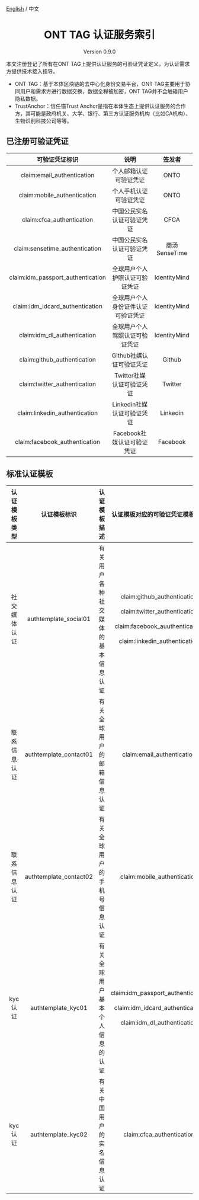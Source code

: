[English](../en/thirdparty_kyc.md) / 中文

<h1 align="center">ONT TAG 认证服务索引 </h1>
<p align="center" class="version">Version 0.9.0 </p>


本文注册登记了所有在ONT TAG上提供认证服务的可验证凭证定义，为认证需求方提供技术接入指导。

* ONT TAG：基于本体区块链的去中心化身份交易平台，ONT TAG主要用于协同用户和需求方进行数据交换，数据全程被加密，ONT TAG并不会触碰用户隐私数据。
* TrustAnchor：信任锚Trust Anchor是指在本体生态上提供认证服务的合作方，其可能是政府机关、大学、银行、第三方认证服务机构（比如CA机构）、生物识别科技公司等等。


## 已注册可验证凭证

| 可验证凭证标识     |     说明 |   签发者   |
| :--------------: | :--------:| :------: |
|    claim:email_authentication|   个人邮箱认证可验证凭证|  ONTO  |
|    claim:mobile_authentication|   个人手机认证可验证凭证|  ONTO  |
|    claim:cfca_authentication|   中国公民实名认证可验证凭证|  CFCA |
|    claim:sensetime_authentication|   中国公民实名认证可验证凭证|  商汤SenseTime |
|    claim:idm_passport_authentication|   全球用户个人护照认证可验证凭证|  IdentityMind |
|    claim:idm_idcard_authentication|    全球用户个人身份证件认证可验证凭证|  IdentityMind |
|    claim:idm_dl_authentication|    全球用户个人驾照认证可验证凭证|  IdentityMind |
|    claim:github_authentication|   Github社媒认证可验证凭证|  Github |
|    claim:twitter_authentication|   Twitter社媒认证可验证凭证|  Twitter |
|    claim:linkedin_authentication|   Linkedin社媒认证可验证凭证| Linkedin |
|    claim:facebook_authentication|   Facebook社媒认证可验证凭证|  Facebook |


## 标准认证模板


| 认证模板类型 | 认证模板标识 | 认证模板描述 | 认证模板对应的可验证凭证模板标识 | 授权逻辑规则 |
| :--------: | :--------:|:---------:|:--------: | :--------:|
| 社交媒体认证    |   authtemplate_social01 |  有关用户各种社交媒体的基本信息认证  | claim:github_authentication<br><br>claim:twitter_authentication<br><br>claim:facebook_auuthentication<br><br>claim:linkedin_authentication    |   任选其一 |
| 联系信息认证    |   authtemplate_contact01 |  有关全球用户的邮箱信息认证  | claim:email_authentication |   必选 |
| 联系信息认证    |   authtemplate_contact02 |  有关全球用户的手机号信息认证  | claim:mobile_authentication |   必选 |
| kyc认证    |   authtemplate_kyc01 |  有关全球用户基本个人信息的认证  | claim:idm_passport_authentication<br><br>claim:idm_idcard_authentication<br><br>claim:idm_dl_authentication |   任选其一 |
| kyc认证    |   authtemplate_kyc02 |  有关中国用户的实名信息认证  | claim:cfca_authentication |   必选 |
